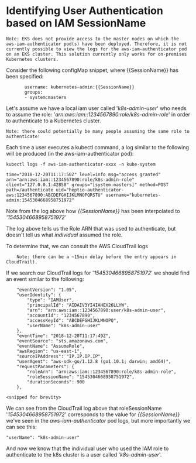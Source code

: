 # Identifying User Authentication based on IAM SessionName

    Note: EKS does not provide access to the master nodes on which the aws-iam-authenticator pod(s) have been deployed. Therefore, it is not currently possible to view the logs for the aws-iam-authenticator pod on an EKS cluster. This solution currently only works for on-premises Kubernetes clusters.

Consider the following configMap snippet, where {{SessionName}} has been specified:



 ```- roleARN: arn:aws:iam::1234567890:role/k8s-admin-role
        username: kubernetes-admin:{{SessionName}}
        groups:
        - system:masters
```

Let's assume we have a local iam user called '*k8s-admin-user*' who needs to assume the role: '*arn:aws:iam::1234567890:role/k8s-admin-role*' in order to authenticate to a Kubernetes cluster. 
        
    Note: there could potentially be many people assuming the same role to authenticate!

Each time a user executes a kubectl command, a log similar to the following will be produced (in the aws-iam-authenticator pod):

```
kubectl logs -f aws-iam-authenticator-xxxx -n kube-system
```

```
time="2018-12-20T11:17:50Z" level=info msg="access granted" arn="arn:aws:iam::1234567890:role/k8s-admin-role" client="127.0.0.1:42858" groups="[system:masters]" method=POST path=/authenticate uid="heptio-authenticator-aws:1234567890:ABCDEFGHIJKLMNOPQRSTU" username="kubernetes-admin:1545304668958751972"
```

Note from the log above how *{{SessionName}}* has been interpolated to *'1545304668958751972'*

The log above tells us the Role ARN that was used to authenticate, but doesn't tell us what *individual* assumed the role.

To determine that, we can consult the AWS CloudTrail logs 

        Note: there can be a ~15min delay before the entry appears in CloudTrail).

If we search our CloudTrail logs for '*1545304668958751972*' we should find an event similar to the following:

```{
    "eventVersion": "1.05",
    "userIdentity": {
        "type": "IAMUser",
        "principalId": "AIDAIV3YI4IAHEX26LLYW",
        "arn": "arn:aws:iam::1234567890:user/k8s-admin-user",
        "accountId": "1234567890",
        "accessKeyId": "ABCDEFGHIJKLMNOPQ",
        "userName": "k8s-admin-user"
    },
    "eventTime": "2018-12-20T11:17:49Z",
    "eventSource": "sts.amazonaws.com",
    "eventName": "AssumeRole",
    "awsRegion": "us-east-1",
    "sourceIPAddress": "IP.IP.IP.IP",
    "userAgent": "aws-sdk-go/1.12.8 (go1.10.1; darwin; amd64)",
    "requestParameters": {
        "roleArn": "arn:aws:iam::1234567890:role/k8s-admin-role",
        "roleSessionName": "1545304668958751972",
        "durationSeconds": 900
    },

<snipped for brevity>
```

We can see from the CloudTrail log above that roleSessionName '*1545304668958751972*' corresponds to the value for *{{SessionName}}* we've seen in the *aws-iam-authenticator* pod logs, but more importantly we can see this:

```
"userName": "k8s-admin-user"
```

And now we know that the individual user who used the IAM role to authenticate to the k8s cluster is a user called '*k8s-admin-user*'.